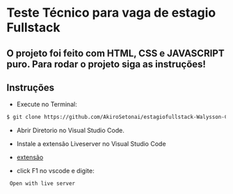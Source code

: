 <h1>Teste Técnico para vaga de estagio Fullstack</h1>

<h2>O projeto foi feito com HTML, CSS e JAVASCRIPT puro. Para rodar o projeto siga as instruções!</h2>

## Instruções

- Execute no Terminal:

```sh
$ git clone https://github.com/AkiroSetonai/estagiofullstack-Walysson-Cavalcante.git
```

- Abrir Diretorio no Visual Studio Code.

- Instale a extensão Liveserver no Visual Studio Code

-  [extensão](https://github.com/ritwickdey/vscode-live-server-plus-plus)

-  click F1 no vscode e digite:

```sh
 Open with live server
```
